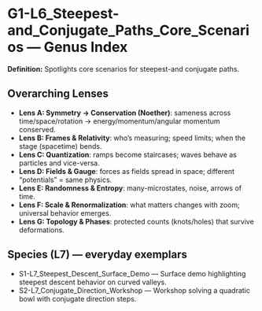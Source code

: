 # G1-L6_Steepest-and_Conjugate_Paths_Core_Scenarios — Genus Index
**Definition:** Spotlights core scenarios for steepest-and conjugate paths.

## Overarching Lenses

- **Lens A: Symmetry -> Conservation (Noether)**: sameness across time/space/rotation → energy/momentum/angular momentum conserved.
- **Lens B: Frames & Relativity**: who’s measuring; speed limits; when the stage (spacetime) bends.
- **Lens C: Quantization**: ramps become staircases; waves behave as particles and vice-versa.
- **Lens D: Fields & Gauge**: forces as fields spread in space; different “potentials” = same physics.
- **Lens E: Randomness & Entropy**: many-microstates, noise, arrows of time.
- **Lens F: Scale & Renormalization**: what matters changes with zoom; universal behavior emerges.
- **Lens G: Topology & Phases**: protected counts (knots/holes) that survive deformations.

## Species (L7) — everyday exemplars
- S1-L7_Steepest_Descent_Surface_Demo — Surface demo highlighting steepest descent behavior on curved valleys.
- S2-L7_Conjugate_Direction_Workshop — Workshop solving a quadratic bowl with conjugate direction steps.
